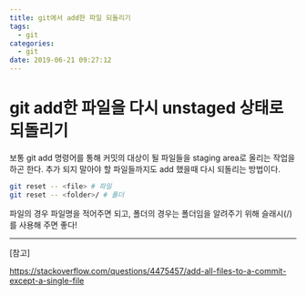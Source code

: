 ```yaml
---
title: git에서 add한 파일 되돌리기
tags:
  - git
categories:
  - git
date: 2019-06-21 09:27:12
---
```


# git add한 파일을 다시 unstaged 상태로 되돌리기

보통 git add 명령어를 통해 커밋의 대상이 될 파일들을 staging area로 올리는 작업을 하곤 한다. 추가 되지 말아야 할 파일들까지도 add 했을때 다시 되돌리는 방법이다.

```sh
git reset -- <file> # 파일
git reset -- <folder>/ # 폴더
```

파일의 경우 파일명을 적어주면 되고, 폴더의 경우는 폴더임을 알려주기 위해 슬래시(\/)를 사용해 주면 좋다!

<hr>
[참고]

<https://stackoverflow.com/questions/4475457/add-all-files-to-a-commit-except-a-single-file>

```

```
